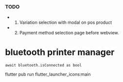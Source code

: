 ### TODO

- 1. Variation selection with modal on pos product
- 2. Payment method selection page before webview.

# bluetooth printer manager

`await bluetooth.isConnected as bool`

flutter pub run flutter_launcher_icons:main
